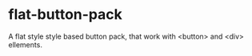 flat-button-pack
================

A flat style style based button pack, that work with &lt;button> and &lt;div> ellements.
